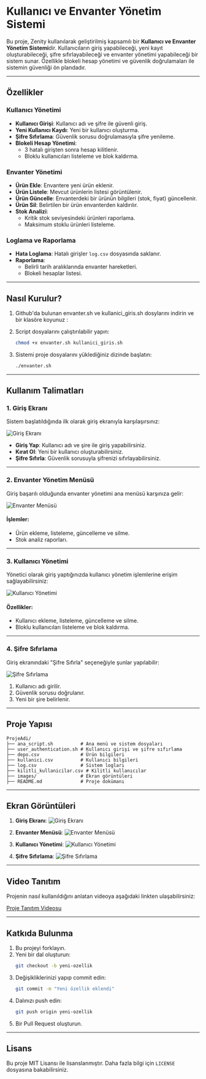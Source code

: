 # Kullanıcı ve Envanter Yönetim Sistemi

Bu proje, Zenity kullanılarak geliştirilmiş kapsamılı bir **Kullanıcı ve Envanter Yönetim Sistemi**dir. Kullanıcıların giriş yapabileceği, yeni kayıt oluşturabileceği, şifre sıfırlayabileceği ve envanter yönetimi yapabileceği bir sistem sunar. Özellikle blokeli hesap yönetimi ve güvenlik doğrulamaları ile sistemin güvenliği ön plandadır.

---

## **Özellikler**

### **Kullanıcı Yönetimi**
- **Kullanıcı Girişi**: Kullanıcı adı ve şifre ile güvenli giriş.
- **Yeni Kullanıcı Kaydı**: Yeni bir kullanıcı oluşturma.
- **Şifre Sıfırlama**: Güvenlik sorusu doğrulamasıyla şifre yenileme.
- **Blokeli Hesap Yönetimi**:
  - 3 hatalı girişten sonra hesap kilitlenir.
  - Bloklu kullanıcıları listeleme ve blok kaldırma.

### **Envanter Yönetimi**
- **Ürün Ekle**: Envantere yeni ürün eklenir.
- **Ürün Listele**: Mevcut ürünlerin listesi görüntülenir.
- **Ürün Güncelle**: Envanterdeki bir ürünün bilgileri (stok, fiyat) güncellenir.
- **Ürün Sil**: Belirtilen bir ürün envanterden kaldırılır.
- **Stok Analizi**:
  - Kritik stok seviyesindeki ürünleri raporlama.
  - Maksimum stoklu ürünleri listeleme.

### **Loglama ve Raporlama**
- **Hata Loglama**: Hatalı girişler `log.csv` dosyasında saklanır.
- **Raporlama**:
  - Belirli tarih aralıklarında envanter hareketleri.
  - Blokeli hesaplar listesi.

---

## **Nasıl Kurulur?**

1. Github'da bulunan envanter.sh ve kullanici_giris.sh dosylarını indirin ve bir klasöre koyunuz :

2. Script dosyalarını çalıştırılabilir yapın:
    ```bash
    chmod +x envanter.sh kullanici_giris.sh
    ```

3. Sistemi proje dosyalarını yüklediğiniz dizinde başlatın:
    ```bash
    ./envanter.sh
    ```

---

## **Kullanım Talimatları**

### **1. Giriş Ekranı**
Sistem başlatıldığında ilk olarak giriş ekranıyla karşılaşırsınız:

![Giriş Ekranı](images/giris_ekrani.png)

- **Giriş Yap**: Kullanıcı adı ve şire ile giriş yapabilirsiniz.
- **Kırat Ol**: Yeni bir kullanıcı oluşturabilirsiniz.
- **Şifre Sıfırla**: Güvenlik sorusuyla şifrenizi sıfırlayabilirsiniz.

---

### **2. Envanter Yönetim Menüsü**
Giriş başarılı olduğunda envanter yönetimi ana menüsü karşınıza gelir:

![Envanter Menüsü](images/envanter_menusu.png)

#### **İşlemler**:
- Ürün ekleme, listeleme, güncelleme ve silme.
- Stok analiz raporları.

---

### **3. Kullanıcı Yönetimi**
Yönetici olarak giriş yaptığınızda kullanıcı yönetim işlemlerine erişim sağlayabilirsiniz:

![Kullanıcı Yönetimi](images/kullanici_yonetimi.png)

#### Özellikler:
- Kullanıcı ekleme, listeleme, güncelleme ve silme.
- Bloklu kullanıcıları listeleme ve blok kaldırma.

---

### **4. Şifre Sıfırlama**
Giriş ekranındaki "Şifre Sıfırla" seçeneğiyle şunlar yapılabilir:

![Şifre Sıfırlama](images/sifre_sifirlama.png)

1. Kullanıcı adı girilir.
2. Güvenlik sorusu doğrulanır.
3. Yeni bir şire belirlenir.

---

## **Proje Yapısı**

```
ProjeAdi/
├── ana_script.sh          # Ana menü ve sistem dosyaları
├── user_authentication.sh # Kullanıcı girişi ve şifre sıfırlama
├── depo.csv               # Ürün bilgileri
├── kullanici.csv          # Kullanıcı bilgileri
├── log.csv                # Sistem logları
├── kilitli_kullanicilar.csv # Kilitli kullanıcılar
├── images/                # Ekran görüntüleri
├── README.md              # Proje dokümanı
```

---

## **Ekran Görüntüleri**

1. **Giriş Ekranı**:
   ![Giriş Ekranı](images/giris_ekrani.png)

2. **Envanter Menüsü**:
   ![Envanter Menüsü](images/envanter_menusu.png)

3. **Kullanıcı Yönetimi**:
   ![Kullanıcı Yönetimi](images/kullanici_yonetimi.png)

4. **Şifre Sıfırlama**:
   ![Şifre Sıfırlama](images/sifre_sifirlama.png)

---

## **Video Tanıtım**

Projenin nasıl kullanıldığını anlatan videoya aşağıdaki linkten ulaşabilirsiniz:

[Proje Tanıtım Videosu](https://example.com/video)

---

## **Katkıda Bulunma**

1. Bu projeyi forklayın.
2. Yeni bir dal oluşturun:
    ```bash
    git checkout -b yeni-ozellik
    ```
3. Değişikliklerinizi yapıp commit edin:
    ```bash
    git commit -m "Yeni özellik eklendi"
    ```
4. Dalınızı push edin:
    ```bash
    git push origin yeni-ozellik
    ```
5. Bir Pull Request oluşturun.

---

## **Lisans**

Bu proje MIT Lisansı ile lisanslanmıştır. Daha fazla bilgi için `LICENSE` dosyasına bakabilirsiniz.

